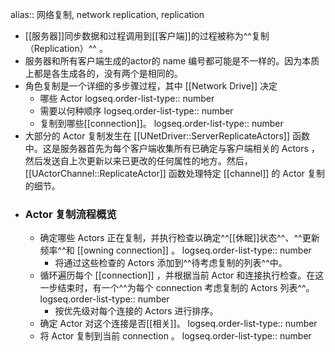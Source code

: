 alias:: 网络复制, network replication, replication

- [[服务器]]同步数据和过程调用到[[客户端]]的过程被称为^^复制（Replication）^^ 。
- 服务器和所有客户端生成的actor的 name 编号都可能是不一样的。因为本质上都是各生成各的，没有两个是相同的。
- 角色复制是一个详细的多步骤过程，其中 [[Network Drive]] 决定
	- 哪些 Actor 
	  logseq.order-list-type:: number
	- 需要以何种顺序
	  logseq.order-list-type:: number
	- 复制到哪些[[connection]]。
	  logseq.order-list-type:: number
- 大部分的 Actor 复制发生在 [[UNetDriver::ServerReplicateActors]] 函数中。这是服务器首先为每个客户端收集所有已确定与客户端相关的 Actors ，然后发送自上次更新以来已更改的任何属性的地方。然后，[[UActorChannel::ReplicateActor]] 函数处理特定 [[channel]] 的 Actor 复制的细节。
- ### Actor 复制流程概览
	- 确定哪些 Actors 正在复制，并执行检查以确定^^[[休眠]]状态^^、^^更新频率^^和 [[owning connection]] 。
	  logseq.order-list-type:: number
		- 将通过这些检查的 Actors 添加到^^待考虑复制的列表^^中。
	- 循环遍历每个 [[connection]] ，并根据当前 Actor 和连接执行检查。在这一步结束时，有一个^^为每个 connection 考虑复制的 Actors 列表^^。
	  logseq.order-list-type:: number
		- 按优先级对每个连接的 Actors 进行排序。
	- 确定 Actor 对这个连接是否[[相关]]。
	  logseq.order-list-type:: number
	- 将 Actor 复制到当前 connection 。
	  logseq.order-list-type:: number